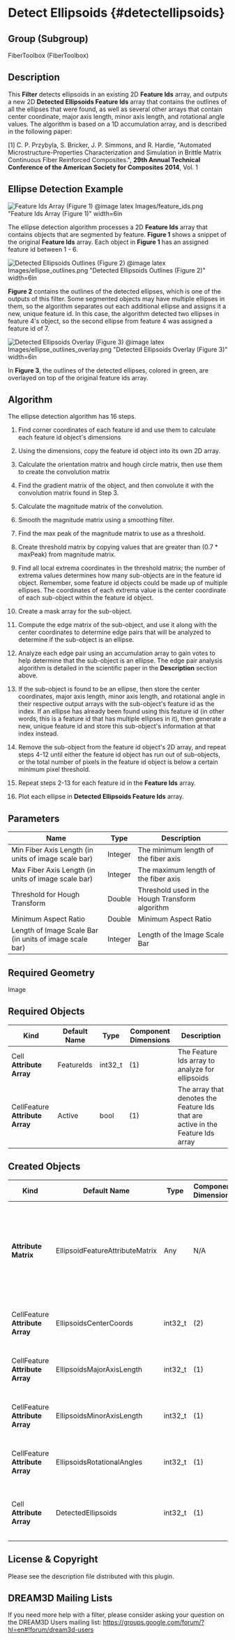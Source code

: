 Detect Ellipsoids {#detectellipsoids}
=============

## Group (Subgroup) ##
FiberToolbox (FiberToolbox)

## Description ##
This **Filter** detects ellipsoids in an existing 2D **Feature Ids** array, and outputs a new 2D **Detected Ellipsoids Feature Ids** array that contains the outlines of all the ellipses that were found, as well as several other arrays that contain center coordinate, major axis length, minor axis length, and rotational angle values.  The algorithm is based on a 1D accumulation array, and is described in the following paper:

[1] C. P. Przybyla, S. Bricker, J. P. Simmons, and R. Hardie, "Automated Microstructure-Properties Characterization and Simulation in Brittle Matrix Continuous Fiber Reinforced Composites.", **29th Annual Technical Conference of the American Society for Composites 2014**, Vol. 1

## Ellipse Detection Example ##
![Feature Ids Array (Figure 1)](Images/feature_ids.png)
@image latex Images/feature_ids.png "Feature Ids Array (Figure 1)" width=6in

The ellipse detection algorithm processes a 2D **Feature Ids** array that contains objects that are segmented by feature.  **Figure 1** shows a snippet of the original **Feature Ids** array.  Each object in **Figure 1** has an assigned feature id between 1 - 6.

![Detected Ellipsoids Outlines (Figure 2)](Images/ellipse_outlines.png)
@image latex Images/ellipse_outlines.png "Detected Ellipsoids Outlines (Figure 2)" width=6in

**Figure 2** contains the outlines of the detected ellipses, which is one of the outputs of this filter.  Some segmented objects may have multiple ellipses in them, so the algorithm separates out each additional ellipse and assigns it a new, unique feature id.  In this case, the algorithm detected two ellipses in feature 4's object, so the second ellipse from feature 4 was assigned a feature id of 7.

![Detected Ellipsoids Overlay (Figure 3)](Images/ellipse_outlines_overlay.png)
@image latex Images/ellipse_outlines_overlay.png "Detected Ellipsoids Overlay (Figure 3)" width=6in

In **Figure 3**, the outlines of the detected ellipses, colored in green, are overlayed on top of the original feature ids array.

## Algorithm ##
The ellipse detection algorithm has 16 steps.

1. Find corner coordinates of each feature id and use them to calculate each feature id object's dimensions

2. Using the dimensions, copy the feature id object into its own 2D array.

3. Calculate the orientation matrix and hough circle matrix, then use them to create the convolution matrix

4. Find the gradient matrix of the object, and then convolute it with the convolution matrix found in Step 3.

5. Calculate the magnitude matrix of the convolution.

6. Smooth the magnitude matrix using a smoothing filter.

7. Find the max peak of the magnitude matrix to use as a threshold.

8. Create threshold matrix by copying values that are greater than (0.7 * maxPeak) from magnitude matrix.

9. Find all local extrema coordinates in the threshold matrix; the number of extrema values determines how many sub-objects are in the feature id object.  Remember, some feature id objects could be made up of multiple ellipses. The coordinates of each extrema value is the center coordinate of each sub-object within the feature id object.

10. Create a mask array for the sub-object.

11. Compute the edge matrix of the sub-object, and use it along with the center coordinates to determine edge pairs that will be analyzed to determine if the sub-object is an ellipse.

12. Analyze each edge pair using an accumulation array to gain votes to help determine that the sub-object is an ellipse.  The edge pair analysis algorithm is detailed in the scientific paper in the **Description** section above.

13. If the sub-object is found to be an ellipse, then store the center coordinates, major axis length, minor axis length, and rotational angle in their respective output arrays with the sub-object's feature id as the index.  If an ellipse has already been found using this feature id (in other words, this is a feature id that has multiple ellipses in it), then generate a new, unique feature id and store this sub-object's information at that index instead.

14. Remove the sub-object from the feature id object's 2D array, and repeat steps 4-12 until either the feature id object has run out of sub-objects, or the total number of pixels in the feature id object is below a certain minimum pixel threshold.

15. Repeat steps 2-13 for each feature id in the **Feature Ids** array.

16. Plot each ellipse in **Detected Ellipsoids Feature Ids** array.

## Parameters ##

| Name | Type | Description |
|------|------|-------------|
| Min Fiber Axis Length (in units of image scale bar) | Integer | The minimum length of the fiber axis |
| Max Fiber Axis Length (in units of image scale bar) | Integer | The maximum length of the fiber axis |
| Threshold for Hough Transform | Double | Threshold used in the Hough Transform algorithm |
| Minimum Aspect Ratio | Double | Minimum Aspect Ratio |
| Length of Image Scale Bar (in units of image scale bar) | Integer | Length of the Image Scale Bar |

## Required Geometry ##
Image

## Required Objects ##

| Kind | Default Name | Type | Component Dimensions | Description |
|------|--------------|------|----------------------|-------------|
| Cell **Attribute Array** | FeatureIds | int32_t | (1) | The Feature Ids array to analyze for ellipsoids |
| CellFeature **Attribute Array** | Active | bool | (1) | The array that denotes the Feature Ids that are active in the Feature Ids array |

## Created Objects ##

| Kind | Default Name | Type | Component Dimensions | Description |
|------|--------------|------|----------------------|-------------|
| **Attribute Matrix**  | EllipsoidFeatureAttributeMatrix | Any | N/A | **Attribute Matrix** to store center coordinates, major axis length, minor axis length, and rotational angles arrays  |
| CellFeature **Attribute Array** | EllipsoidsCenterCoords | int32_t | (2) | The center coordinates array of detected ellipsoids |
| CellFeature **Attribute Array** | EllipsoidsMajorAxisLength | int32_t | (1) | The major axis length array of detected ellipsoids |
| CellFeature **Attribute Array** | EllipsoidsMinorAxisLength | int32_t | (1) | The minor axis length array of detected ellipsoids |
| CellFeature **Attribute Array** | EllipsoidsRotationalAngles | int32_t | (1) | The rotational angles array of detected ellipsoids |
| Cell **Attribute Array** | DetectedEllipsoids | int32_t | (1) | The Feature Ids array that contains detected ellipsoids |

## License & Copyright ##

Please see the description file distributed with this plugin.

## DREAM3D Mailing Lists ##

If you need more help with a filter, please consider asking your question on the DREAM3D Users mailing list:
https://groups.google.com/forum/?hl=en#!forum/dream3d-users